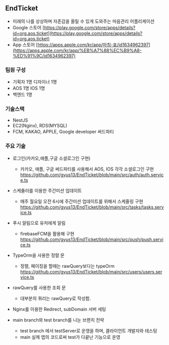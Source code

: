 ## EndTicket

- 미래의 나를 상상하며 자존감을 올릴 수 있게 도와주는 마음관리 어플리케이션
- Google 스토어 [https://play.google.com/store/apps/details?id=org.aos.ticket](https://play.google.com/store/apps/details?id=org.aos.ticket)
- App 스토어 [https://apps.apple.com/kr/app/마침-표/id1634962397](https://apps.apple.com/kr/app/%EB%A7%88%EC%B9%A8-%ED%91%9C/id1634962397)


### 팀원 구성

- 기획자 1명 디자이너 1명
- AOS 1명 IOS 1명
- 백엔드 1명

### 기술스택

- NestJS
- EC2(Nginx), RDS(MYSQL)
- FCM, KAKAO, APPLE, Google developer 써드파티

### 

### 주요 기술

- 로그인(카카오,애플,구글 소셜로그인 구현)
    - 카카오, 애플, 구글 써드파티를 사용해서 AOS, IOS 각각 소셜로그인 구현
    https://github.com/gyus13/EndTicket/blob/main/src/auth/auth.service.ts
    
- 스케쥴러를 이용한 주간미션 업데이트
    - 매주 월요일 오전 6시에 주간미션 업데이트를 위해서 스케줄링 구현
    https://github.com/gyus13/EndTicket/blob/main/src/tasks/tasks.service.ts
    
- 푸시 알림으로 유저에게 알림
    - firebaseFCM을 활용해 구현
    https://github.com/gyus13/EndTicket/blob/main/src/push/push.service.ts

- TypeOrm을 사용한 정렬 문
    - 정렬, 페이징을 할때는 rawQuery보다는 typeOrm
    https://github.com/gyus13/EndTicket/blob/main/src/users/users.service.ts
    
- rawQuery를 사용한 조회 문
    - 대부분의 쿼리는 rawQuery로 작성함.

- Nginx를 이용한 Redirect, subDomain 서버 세팅
    
- main branch와 test branch를 나눈 브랜치 전략
    - test branch 에서 testServer로 운영을 하며, 클라이언트 개발자와 테스팅
    - main 실제 앱의 코드로써 test가 다끝난 기능으로 운영
